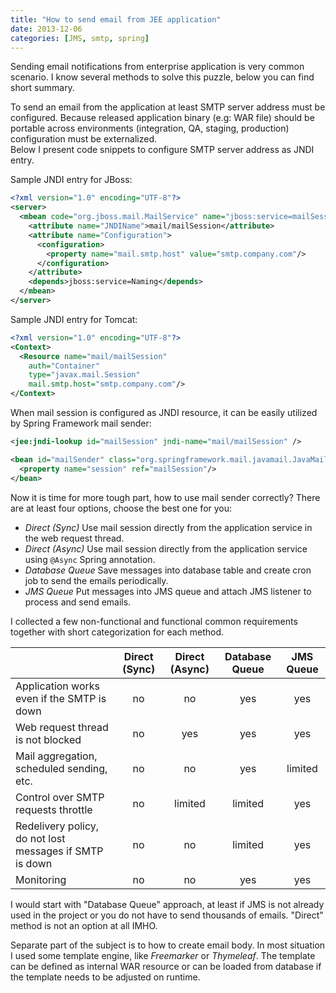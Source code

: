 ```yaml
---
title: "How to send email from JEE application"
date: 2013-12-06
categories: [JMS, smtp, spring]
---
```


Sending email notifications from enterprise application is very common scenario. 
I know several methods to solve this puzzle, below you can find short summary.  
  
To send an email from the application at least SMTP server address must be configured. 
Because released application binary (e.g: WAR file) should be portable across environments (integration, QA, staging, 
production) configuration must be externalized.  
Below I present code snippets to configure SMTP server address as JNDI entry.  
  
Sample JNDI entry for JBoss:  

``` xml
<?xml version="1.0" encoding="UTF-8"?>  
<server>  
  <mbean code="org.jboss.mail.MailService" name="jboss:service=mailSession">  
    <attribute name="JNDIName">mail/mailSession</attribute>  
    <attribute name="Configuration">  
      <configuration>  
        <property name="mail.smtp.host" value="smtp.company.com"/>  
      </configuration>  
    </attribute>  
    <depends>jboss:service=Naming</depends>  
  </mbean>  
</server>  
```

Sample JNDI entry for Tomcat:

``` xml
<?xml version="1.0" encoding="UTF-8"?>  
<Context>  
  <Resource name="mail/mailSession"   
    auth="Container"   
    type="javax.mail.Session"   
    mail.smtp.host="smtp.company.com"/>      
</Context>  
```

When mail session is configured as JNDI resource, it can be easily utilized by Spring Framework mail sender:

``` xml
<jee:jndi-lookup id="mailSession" jndi-name="mail/mailSession" />

<bean id="mailSender" class="org.springframework.mail.javamail.JavaMailSenderImpl">  
  <property name="session" ref="mailSession"/>  
</bean>  
```

Now it is time for more tough part, how to use mail sender correctly? 
There are at least four options, choose the best one for you:  

* _Direct (Sync)_ Use mail session directly from the application service in the web request thread.
* _Direct (Async)_ Use mail session directly from the application service using `@Async` Spring annotation.
* _Database Queue_ Save messages into database table and create cron job to send the emails periodically.
* _JMS Queue_ Put messages into JMS queue and attach JMS listener to process and send emails.

I collected a few non-functional and functional common requirements together with short categorization for each method. 

|                                           |Direct (Sync)|Direct (Async)|Database Queue|JMS Queue
|-------------------------------------------|:-----------:|:------------:|:------------:|:-------:
|Application works even if the SMTP is down |no|no|yes|yes
|Web request thread is not blocked          |no|yes|yes|yes
|Mail aggregation, scheduled sending, etc.  |no|no|yes|limited
|Control over SMTP requests throttle        |no|limited|limited|yes
|Redelivery policy, do not lost messages if SMTP is down |no|no|limited|yes
|Monitoring                                 |no|no|yes|yes
  
I would start with "Database Queue" approach, at least if JMS is not already used in the project or you do not have to send thousands of emails. 
"Direct" method is not an option at all IMHO.  
  
Separate part of the subject is to how to create email body. In most situation
I used some template engine, like _Freemarker_ or _Thymeleaf_. The
template can be defined as internal WAR resource or can be loaded from
database if the template needs to be adjusted on runtime.
